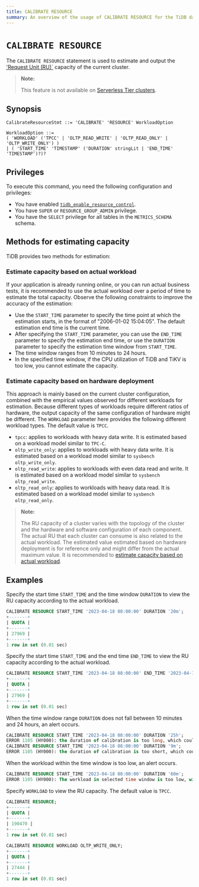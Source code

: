 ```yaml
---
title: CALIBRATE RESOURCE
summary: An overview of the usage of CALIBRATE RESOURCE for the TiDB database.
---
```


# `CALIBRATE RESOURCE`

The `CALIBRATE RESOURCE` statement is used to estimate and output the ['Request Unit (RU)`](/tidb-resource-control#what-is-request-unit-ru) capacity of the current cluster.

<CustomContent platform="tidb-cloud">

> **Note:**
>
> This feature is not available on [Serverless Tier clusters](/tidb-cloud/select-cluster-tier.md#serverless-tier-beta).

</CustomContent>

## Synopsis

```ebnf+diagram
CalibrateResourceStmt ::= 'CALIBRATE' 'RESOURCE' WorkloadOption

WorkloadOption ::=
( 'WORKLOAD' ('TPCC' | 'OLTP_READ_WRITE' | 'OLTP_READ_ONLY' | 'OLTP_WRITE_ONLY') )
| ( 'START_TIME' 'TIMESTAMP' ('DURATION' stringLit | 'END_TIME' 'TIMESTAMP')?)?

```

## Privileges

To execute this command, you need the following configuration and privileges:

- You have enabled [`tidb_enable_resource_control`](/system-variables.md#tidb_enable_resource_control-new-in-v660).
- You have `SUPER` or `RESOURCE_GROUP_ADMIN` privilege.
- You have the `SELECT` privilege for all tables in the `METRICS_SCHEMA` schema.

## Methods for estimating capacity 

TiDB provides two methods for estimation:

### Estimate capacity based on actual workload

If your application is already running online, or you can run actual business tests, it is recommended to use the actual workload over a period of time to estimate the total capacity. Observe the following constraints to improve the accuracy of the estimation:

- Use the `START_TIME` parameter to specify the time point at which the estimation starts, in the format of "2006-01-02 15:04:05". The default estimation end time is the current time.
- After specifying the `START_TIME` parameter, you can use the `END_TIME` parameter to specify the estimation end time, or use the `DURATION` parameter to specify the estimation time window from `START_TIME`.
- The time window ranges from 10 minutes to 24 hours.
- In the specified time window, if the CPU utilization of TiDB and TiKV is too low, you cannot estimate the capacity.

### Estimate capacity based on hardware deployment

This approach is mainly based on the current cluster configuration, combined with the empirical values observed for different workloads for estimation. Because different types of workloads require different ratios of hardware, the output capacity of the same configuration of hardware might be different. The `WORKLOAD` parameter here provides the following different workload types. The default value is `TPCC`.

- `tpcc`: applies to workloads with heavy data write. It is estimated based on a workload model similar to `TPC-C`.
- `oltp_write_only`: applies to workloads with heavy data write. It is estimated based on a workload model similar to `sysbench oltp_write_only`.
- `oltp_read_write`: applies to workloads with even data read and write. It is estimated based on a workload model similar to `sysbench oltp_read_write`.
- `oltp_read_only`: applies to workloads with heavy data read. It is estimated based on a workload model similar to `sysbench oltp_read_only`.

> **Note:**
>
> The RU capacity of a cluster varies with the topology of the cluster and the hardware and software configuration of each component. The actual RU that each cluster can consume is also related to the actual workload. The estimated value estimated based on hardware deployment is for reference only and might differ from the actual maximum value. It is recommended to [estimate capacity based on actual workload](#estimate-capacity-based-on-actual-workload).

## Examples

Specify the start time `START_TIME` and the time window `DURATION` to view the RU capacity according to the actual workload.

```sql
CALIBRATE RESOURCE START_TIME '2023-04-18 08:00:00' DURATION '20m';
+-------+
| QUOTA |
+-------+
| 27969 |
+-------+
1 row in set (0.01 sec)
```

Specify the start time `START_TIME` and the end time `END_TIME` to view the RU capacity according to the actual workload.

```sql
CALIBRATE RESOURCE START_TIME '2023-04-18 08:00:00' END_TIME '2023-04-18 08:20:00';
+-------+
| QUOTA |
+-------+
| 27969 |
+-------+
1 row in set (0.01 sec)
```

When the time window range `DURATION` does not fall between 10 minutes and 24 hours, an alert occurs.

```sql
CALIBRATE RESOURCE START_TIME '2023-04-18 08:00:00' DURATION '25h';
ERROR 1105 (HY000): the duration of calibration is too long, which could lead to inaccurate output. Please make the duration between 10m0s and 24h0m0s
CALIBRATE RESOURCE START_TIME '2023-04-18 08:00:00' DURATION '9m';
ERROR 1105 (HY000): the duration of calibration is too short, which could lead to inaccurate output. Please make the duration between 10m0s and 24h0m0s
```

When the workload within the time window is too low, an alert occurs.

```sql
CALIBRATE RESOURCE START_TIME '2023-04-18 08:00:00' DURATION '60m';
ERROR 1105 (HY000): The workload in selected time window is too low, with which TiDB is unable to reach a capacity estimation; please select another time window with higher workload, or calibrate resource by hardware instead
```

Specify `WORKLOAD` to view the RU capacity. The default value is `TPCC`.

```sql
CALIBRATE RESOURCE;
+-------+
| QUOTA |
+-------+
| 190470 |
+-------+
1 row in set (0.01 sec)

CALIBRATE RESOURCE WORKLOAD OLTP_WRITE_ONLY;
+-------+
| QUOTA |
+-------+
| 27444 |
+-------+
1 row in set (0.01 sec)
```
